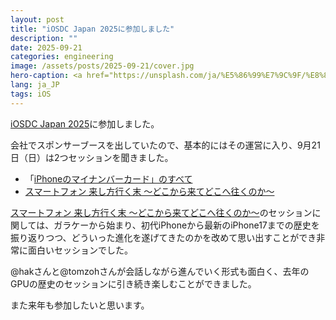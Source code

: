 ```yaml
---
layout: post
title: "iOSDC Japan 2025に参加しました"
description: ""
date: 2025-09-21
categories: engineering
image: /assets/posts/2025-09-21/cover.jpg
hero-caption: <a href="https://unsplash.com/ja/%E5%86%99%E7%9C%9F/%E8%83%8C%E6%99%AF%E3%81%8C%E3%81%BC%E3%82%84%E3%81%91%E3%81%9F%E6%90%BA%E5%B8%AF%E9%9B%BB%E8%A9%B1%E3%81%AE%E6%8E%A5%E5%86%99-uuNCR2NpiNE?utm_content=creditCopyText&utm_medium=referral&utm_source=unsplash">Unsplash</a>の<a href="https://unsplash.com/ja/@martz90?utm_content=creditCopyText&utm_medium=referral&utm_source=unsplash">Martin Martz</a>が撮影した写真
lang: ja_JP
tags: iOS
---
```


[iOSDC Japan 2025](https://iosdc.jp/2025/)に参加しました。

会社でスポンサーブースを出していたので、基本的にはその運営に入り、9月21日（日）は2つセッションを聞きました。

- 「[iPhoneのマイナンバーカード」のすべて ](https://fortee.jp/iosdc-japan-2025/proposal/92480fdb-0cae-4b75-8471-348b02924fa9)
- [スマートフォン 来し方行く末 〜どこから来てどこへ往くのか〜](https://fortee.jp/iosdc-japan-2025/proposal/aa8ff73a-fe8c-49e0-97f1-53e588cd8a30e)

[スマートフォン 来し方行く末 〜どこから来てどこへ往くのか〜](https://fortee.jp/iosdc-japan-2025/proposal/aa8ff73a-fe8c-49e0-97f1-53e588cd8a30e)のセッションに関しては、ガラケーから始まり、初代iPhoneから最新のiPhone17までの歴史を振り返りつつ、どういった進化を遂げてきたのかを改めて思い出すことができ非常に面白いセッションでした。

@hakさんと@tomzohさんが会話しながら進んでいく形式も面白く、去年のGPUの歴史のセッションに引き続き楽しむことができました。

また来年も参加したいと思います。